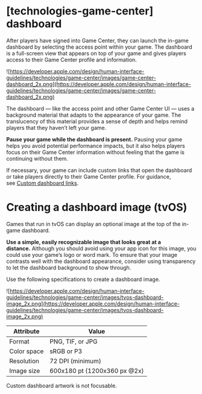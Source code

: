 # **[technologies-game-center] dashboard**

After players have signed into Game Center, they can launch the in-game dashboard by selecting the access point within your game. The dashboard is a full-screen view that appears on top of your game and gives players access to their Game Center profile and information.

![https://developer.apple.com/design/human-interface-guidelines/technologies/game-center/images/game-center-dashboard_2x.png](https://developer.apple.com/design/human-interface-guidelines/technologies/game-center/images/game-center-dashboard_2x.png)

The dashboard — like the access point and other Game Center UI — uses a background material that adapts to the appearance of your game. The translucency of this material provides a sense of depth and helps remind players that they haven’t left your game.

**Pause your game while the dashboard is present.** Pausing your game helps you avoid potential performance impacts, but it also helps players focus on their Game Center information without feeling that the game is continuing without them.

If necessary, your game can include custom links that open the dashboard or take players directly to their Game Center profile. For guidance, see [Custom dashboard links](https://developer.apple.com/design/human-interface-guidelines/technologies/game-center/custom-dashboard-links).

# **Creating a dashboard image (tvOS)**

Games that run in tvOS can display an optional image at the top of the in-game dashboard.

**Use a simple, easily recognizable image that looks great at a distance.** Although you should avoid using your app icon for this image, you could use your game’s logo or word mark. To ensure that your image contrasts well with the dashboard appearance, consider using transparency to let the dashboard background to show through.

Use the following specifications to create a dashboard image.

![https://developer.apple.com/design/human-interface-guidelines/technologies/game-center/images/tvos-dashboard-image_2x.png](https://developer.apple.com/design/human-interface-guidelines/technologies/game-center/images/tvos-dashboard-image_2x.png)

| Attribute | Value |
| --- | --- |
| Format | PNG, TIF, or JPG |
| Color space | sRGB or P3 |
| Resolution | 72 DPI (minimum) |
| Image size | 600x180 pt (1200x360 px @2x) |

Custom dashboard artwork is not focusable.